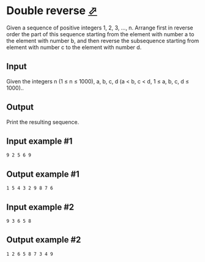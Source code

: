 # Double reverse [⬀](https://www.e-olymp.com/en/problems/1460)
Given a sequence of positive integers 1, 2, 3, ..., n. Arrange first in reverse order the part of this sequence starting from the element with number a to the element with number b, and then reverse the subsequence starting from element with number c to the element with number d.

## Input
Given the integers n (1 ≤ n ≤ 1000), a, b, c, d (a < b, c < d, 1 ≤ a, b, c, d ≤ 1000)..

## Output
Print the resulting sequence.

## Input example #1
```
9 2 5 6 9
```

## Output example #1
```
1 5 4 3 2 9 8 7 6
```

## Input example #2
```
9 3 6 5 8
```

## Output example #2
```
1 2 6 5 8 7 3 4 9
```
